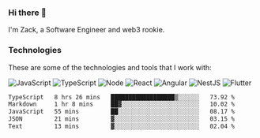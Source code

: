 ### Hi there 👋
I'm Zack, a Software Engineer and web3 rookie.

### Technologies
These are some of the technologies and tools that I work with:

![JavaScript](https://img.shields.io/badge/JavaScript-323330.svg?logo=javascript&logoColor=F7DF1E) 
![TypeScript](https://img.shields.io/badge/TypeScript-007ACC.svg?logo=typescript&logoColor=white) 
![Node](https://img.shields.io/badge/Node.js-43853D.svg?logo=node.js&logoColor=white)
![React](https://img.shields.io/badge/React-20232a.svg?logo=react&logoColor=61DAFB) 
![Angular](https://img.shields.io/badge/Angular-E23237.svg?logo=angularjs&logoColor=white)
![NestJS](https://img.shields.io/badge/NestJS-E0234E?logo=nestjs&logoColor=white)
![Flutter](https://img.shields.io/badge/Flutter-02569B.svg?logo=flutter&logoColor=white)

<!--START_SECTION:waka-->

```txt
TypeScript   8 hrs 26 mins   ██████████████████▒░░░░░░   73.92 %
Markdown     1 hr 8 mins     ██▓░░░░░░░░░░░░░░░░░░░░░░   10.02 %
JavaScript   55 mins         ██░░░░░░░░░░░░░░░░░░░░░░░   08.17 %
JSON         21 mins         ▓░░░░░░░░░░░░░░░░░░░░░░░░   03.15 %
Text         13 mins         ▓░░░░░░░░░░░░░░░░░░░░░░░░   02.04 %
```

<!--END_SECTION:waka-->
